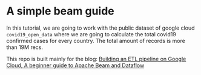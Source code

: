 # A simple beam guide

In this tutorial, we are going to work with the public dataset of google cloud `covid19_open_data` where we are going to calculate the total covid19 confirmed cases for every country. The total amount of records is more than 19M recs.

This repo is built mainly for the blog: [Building an ETL pipeline on Google Cloud, A beginner guide to Apache Beam and Dataflow](https://elkhayati.me/apache-beam-guide/)
